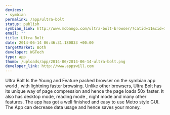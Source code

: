 ```yaml
--- 
devices: 
- symbian
permalink: /app/ultra-bolt
status: publish
symbian_link: http://www.mobango.com/ultra-bolt-browser/?catid=11&cid=1888146
email: ""
title: Ultra Bolt
date: 2014-06-14 06:46:31.180833 +00:00
targetMarket: Both
developer: WGTech
type: app
thumb: /uploads/app/2014-06/2014-06-14-ultra-bolt.png
developer_link: http://www.appswill.com
---
```


Ultra Bolt Is the Young and Feature packed browser on the symbian app world , with lightning faster browsing. Unlike other browsers, Ultra Bolt has its unique way of page compression and hence the page loads 50x faster. It also has desktop mode, reading mode , night mode and many other features. The app has got a well finished and easy to use Metro style GUI. The App can decrease data usage and hence saves your money.
